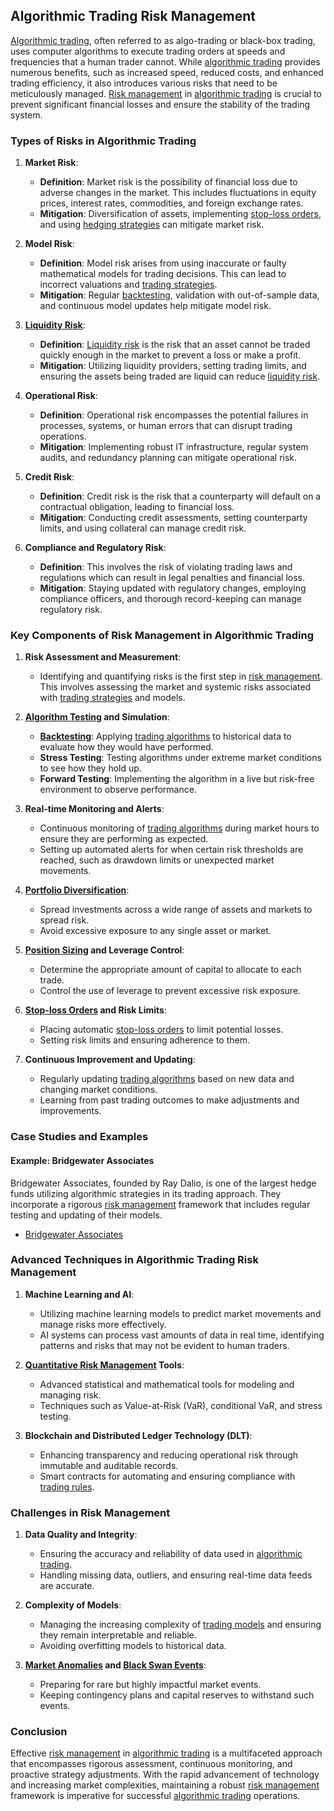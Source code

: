 ## Algorithmic Trading Risk Management

[Algorithmic trading](../a/algorithmic_trading.md), often referred to as algo-trading or black-box trading, uses computer algorithms to execute trading orders at speeds and frequencies that a human trader cannot. While [algorithmic trading](../a/algorithmic_trading.md) provides numerous benefits, such as increased speed, reduced costs, and enhanced trading efficiency, it also introduces various risks that need to be meticulously managed. [Risk management](../r/risk_management.md) in [algorithmic trading](../a/algorithmic_trading.md) is crucial to prevent significant financial losses and ensure the stability of the trading system.

### Types of Risks in Algorithmic Trading

1. **Market Risk**:
   - **Definition**: Market risk is the possibility of financial loss due to adverse changes in the market. This includes fluctuations in equity prices, interest rates, commodities, and foreign exchange rates.
   - **Mitigation**: Diversification of assets, implementing [stop-loss orders](../s/stop-loss_orders.md), and using [hedging strategies](../h/hedging_strategies.md) can mitigate market risk.

2. **Model Risk**:
   - **Definition**: Model risk arises from using inaccurate or faulty mathematical models for trading decisions. This can lead to incorrect valuations and [trading strategies](../t/trading_strategies.md).
   - **Mitigation**: Regular [backtesting](../b/backtesting.md), validation with out-of-sample data, and continuous model updates help mitigate model risk.

3. **[Liquidity Risk](../l/liquidity_risk.md)**:
   - **Definition**: [Liquidity risk](../l/liquidity_risk.md) is the risk that an asset cannot be traded quickly enough in the market to prevent a loss or make a profit.
   - **Mitigation**: Utilizing liquidity providers, setting trading limits, and ensuring the assets being traded are liquid can reduce [liquidity risk](../l/liquidity_risk.md).

4. **Operational Risk**:
   - **Definition**: Operational risk encompasses the potential failures in processes, systems, or human errors that can disrupt trading operations.
   - **Mitigation**: Implementing robust IT infrastructure, regular system audits, and redundancy planning can mitigate operational risk.

5. **Credit Risk**:
   - **Definition**: Credit risk is the risk that a counterparty will default on a contractual obligation, leading to financial loss.
   - **Mitigation**: Conducting credit assessments, setting counterparty limits, and using collateral can manage credit risk.

6. **Compliance and Regulatory Risk**:
   - **Definition**: This involves the risk of violating trading laws and regulations which can result in legal penalties and financial loss.
   - **Mitigation**: Staying updated with regulatory changes, employing compliance officers, and thorough record-keeping can manage regulatory risk.

### Key Components of Risk Management in Algorithmic Trading

1. **Risk Assessment and Measurement**:
   - Identifying and quantifying risks is the first step in [risk management](../r/risk_management.md). This involves assessing the market and systemic risks associated with [trading strategies](../t/trading_strategies.md) and models.

2. **[Algorithm Testing](../a/algorithm_testing.md) and Simulation**:
   - **[Backtesting](../b/backtesting.md)**: Applying [trading algorithms](../t/trading_algorithms.md) to historical data to evaluate how they would have performed.
   - **Stress Testing**: Testing algorithms under extreme market conditions to see how they hold up.
   - **Forward Testing**: Implementing the algorithm in a live but risk-free environment to observe performance.

3. **Real-time Monitoring and Alerts**:
   - Continuous monitoring of [trading algorithms](../t/trading_algorithms.md) during market hours to ensure they are performing as expected.
   - Setting up automated alerts for when certain risk thresholds are reached, such as drawdown limits or unexpected market movements.

4. **[Portfolio Diversification](../p/portfolio_diversification.md)**:
   - Spread investments across a wide range of assets and markets to spread risk.
   - Avoid excessive exposure to any single asset or market.

5. **[Position Sizing](../p/position_sizing.md) and Leverage Control**:
   - Determine the appropriate amount of capital to allocate to each trade.
   - Control the use of leverage to prevent excessive risk exposure.

6. **[Stop-loss Orders](../s/stop-loss_orders.md) and Risk Limits**:
   - Placing automatic [stop-loss orders](../s/stop-loss_orders.md) to limit potential losses.
   - Setting risk limits and ensuring adherence to them.

7. **Continuous Improvement and Updating**:
   - Regularly updating [trading algorithms](../t/trading_algorithms.md) based on new data and changing market conditions.
   - Learning from past trading outcomes to make adjustments and improvements.

### Case Studies and Examples

#### Example: Bridgewater Associates

Bridgewater Associates, founded by Ray Dalio, is one of the largest hedge funds utilizing algorithmic strategies in its trading approach. They incorporate a rigorous [risk management](../r/risk_management.md) framework that includes regular testing and updating of their models.

- [Bridgewater Associates](https://www.bridgewater.com/)

### Advanced Techniques in Algorithmic Trading Risk Management

1. **Machine Learning and AI**:
   - Utilizing machine learning models to predict market movements and manage risks more effectively.
   - AI systems can process vast amounts of data in real time, identifying patterns and risks that may not be evident to human traders.

2. **[Quantitative Risk Management](../q/quantitative_risk_management.md) Tools**:
   - Advanced statistical and mathematical tools for modeling and managing risk.
   - Techniques such as Value-at-Risk (VaR), conditional VaR, and stress testing.

3. **Blockchain and Distributed Ledger Technology (DLT)**:
   - Enhancing transparency and reducing operational risk through immutable and auditable records.
   - Smart contracts for automating and ensuring compliance with [trading rules](../t/trading_rules.md).

### Challenges in Risk Management

1. **Data Quality and Integrity**:
   - Ensuring the accuracy and reliability of data used in [algorithmic trading](../a/algorithmic_trading.md).
   - Handling missing data, outliers, and ensuring real-time data feeds are accurate.

2. **Complexity of Models**:
   - Managing the increasing complexity of [trading models](../t/trading_models.md) and ensuring they remain interpretable and reliable.
   - Avoiding overfitting models to historical data.

3. **[Market Anomalies](../m/market_anomalies.md) and [Black Swan Events](../b/black_swan_events.md)**:
   - Preparing for rare but highly impactful market events.
   - Keeping contingency plans and capital reserves to withstand such events.

### Conclusion

Effective [risk management](../r/risk_management.md) in [algorithmic trading](../a/algorithmic_trading.md) is a multifaceted approach that encompasses rigorous assessment, continuous monitoring, and proactive strategy adjustments. With the rapid advancement of technology and increasing market complexities, maintaining a robust [risk management](../r/risk_management.md) framework is imperative for successful [algorithmic trading](../a/algorithmic_trading.md) operations.